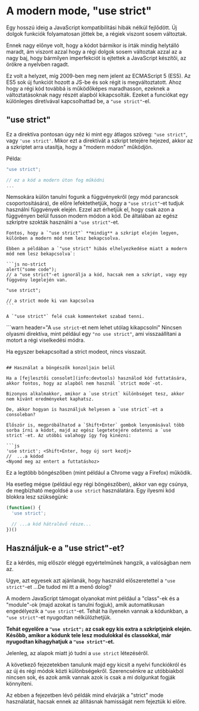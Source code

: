 # A modern mode, "use strict"

Egy hosszú ideig a JavaScript kompatibilitási hibák nélkül fejlődött. Új dolgok funkciók folyamatosan jöttek be, a régiek viszont sosem változtak.

Ennek nagy előnye volt, hogy a kódot bármikor is írták mindig helytálló maradt, ám viszont azzal hogy a régi dolgok sosem változtak azzal az a nagy baj, hogy bármilyen imperfekciót is ejtettek a JavaScript készítői, az örökre a nyelvben ragadt.

Ez volt a helyzet, míg 2009-ben meg nem jelent az ECMAScript 5 (ES5). Az ES5 sok új funkciót hozott a JS-be és sok régit is megváltoztatott. Ahoz hogy a régi kód továbbá is működőképes maradhasson, ezeknek a változtatásoknak nagy részét alapból kikapcsolták. Ezeket a funciókat egy különleges diretívával kapcsolhattad be, a `"use strict"`-el.

## "use strict"

Ez a direktíva pontosan úgy néz ki mint egy átlagos szöveg: `"use strict"`, vagy `'use strict'`. Mikor ezt a direktívát a szkript tetejére hejezed, akkor az a szkriptet arra utasítja, hogy a "modern módon" működjön.

Példa:

```js
"use strict";

// ez a kód a modern úton fog működni
...
```

Nemsokára külön tanulni fogunk a függvényekről (egy mód parancsok csoportosítására), de előre lefektethetjük, hogy a `"use strict"`-et tudjuk használni függvények elején. Ezzel azt érhetjük el, hogy csak azon a függvényen belül fusson modern módon a kód. De általában az egész szkriptre szokták használni a `"use strict"`-et.

````warn header="Győződj meg róla, hogy a \"use strict\" mindig a szkript tetején van!"
Fontos, hogy a `"use strict"` **mindig** a szkript elején legyen, különben a modern mód nem lesz bekapcsolva.

Ebben a példában a `"use strict" hibás elhelyezkedése miatt a modern mód nem lesz bekapcsolva`:

```js no-strict
alert("some code");
// a "use strict"-et ignorálja a kód, hacsak nem a szkript, vagy egy függvény legelején van.

"use strict";

// a strict mode ki van kapcsolva
```

A `"use strict"` felé csak kommenteket szabad tenni.
````

```warn header="A `use strict`-et nem lehet utólag kikapcsolni"
Nincsen olyasmi direktíva, mint például egy `"no use strict"`, ami visszaállítani a motort a régi viselkedési módra.

Ha egyszer bekapcsoltad a strict modeot, nincs visszaút.
```

## Használat a böngészők konzoljain belül

Ha a [fejlesztői consolet](info:devtools) használod kód futtatására, akkor fontos, hogy az alapból nem használ `strict mode`-ot.

Bizonyos alkalmakkor, amikor a `use strict` különbséget tesz, akkor nem kívánt eredményeket kaphatsz.

De, akkor hogyan is használjuk helyesen a `use strict`-et a consoleban?

Először is, megpróbálhatod a `Shift+Enter` gombok lenyomásával több sorba írni a kódot, majd az egész legetetejére odatenni a `use strict`-et. Az utóbbi valahogy így fog kinézni:

```js
'use strict'; <Shift+Enter, hogy új sort kezdj>
//  ...a kódod
<Nyomd meg az entert a futtatáshoz>
```

Ez a legtöbb böngészőben (mint például a Chrome vagy a Firefox) működik.

Ha esetleg mégse (például egy régi böngészőben), akkor van egy csúnya, de megbízható megoldsé a `use strict` használatára. Egy ilyesmi kód blokkra lesz szükségünk:

```js
(function() {
  'use strict';

  // ...a kód hátralévő része...
})()
```

## Használjuk-e a "use strict"-et?

Ez a kérdés, míg először eléggé egyértelműnek hangzik, a valóságban nem az.

Ugye, azt egyesek azt ajánlanák, hogy használd előszeretettel a `"use strict"`-et ...De tudod mi itt a menő dolog?

A modern JavaScript támogat olyanokat mint például a "class"-ek és a "module"-ok (majd azokat is tanulni fogjuk), amik automatikusan engedélyezik a `"use strict"`-et. Tehát ha ilyenekn vannak a kódunkban, a `"use strict"`-et nyugodtan nélkülözhetjük.

**Tehát egyelőre a `"use strict";` az csak egy kis extra a szkriptjeink elején. Később, amikor a kódunk tele lesz modulokkal és classokkal, már nyugodtan kihagyhatjuk a `"use strict"`-et.**

Jelenleg, az alapok miatt jó tudni a `use strict` létezéséről.

A következő fejezetekben tanulunk majd egy kicsit a nyelvi funckiókról és az új és régi módok közti különbségekről. Szerencsénkre az utóbbiakból nincsen sok, és azok amik vannak azok is csak a mi dolgunkat fogják könnyíteni.

Az ebben a fejezetben lévő példák mind elvárják a "strict" mode használatát, hacsak ennek az állításnak hamisságát nem fejeztük ki előre.
